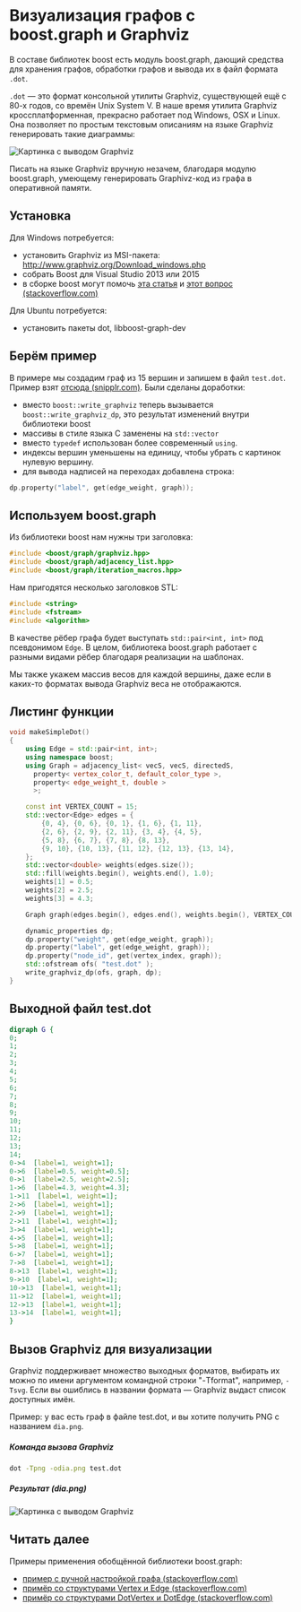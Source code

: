 # Визуализация графов с boost.graph и Graphviz

В составе библиотек boost есть модуль boost.graph, дающий средства для хранения графов, обработки графов и вывода их в файл формата `.dot`.

`.dot` &mdash; это формат консольной утилиты Graphviz, существующей ещё с 80-х годов, со времён Unix System V. В наше время утилита Graphviz кроссплатформенная, прекрасно работает под Windows, OSX и Linux. Она позволяет по простым текстовым описаниям на языке Graphviz генерировать такие диаграммы:

![Картинка с выводом Graphviz](images/graphviz-output.png)

Писать на языке Graphviz вручную незачем, благодаря модулю boost.graph, умеющему генерировать Graphivz-код из графа в оперативной памяти.

## Установка

Для Windows потребуется:

- установить Graphviz из MSI-пакета: http://www.graphviz.org/Download_windows.php
- собрать Boost для Visual Studio 2013 или 2015
- в сборке boost могут помочь [эта статья](http://dev.mindillusion.ru/boost/) и [этот вопрос (stackoverflow.com)](http://stackoverflow.com/questions/31566807/how-to-build-boost-version-1-58-0-using-visual-studio-2015-enterprise)


Для Ubuntu потребуется:

- установить пакеты dot, libboost-graph-dev

## Берём пример

В примере мы создадим граф из 15 вершин и запишем в файл `test.dot`. Пример взят [отсюда (snipplr.com)](http://snipplr.com/view/6056/). Были сделаны доработки:

- вместо `boost::write_graphviz` теперь вызывается `boost::write_graphviz_dp`, это результат изменений внутри библиотеки boost
- массивы в стиле языка C заменены на `std::vector`
- вместо `typedef` использован более современный `using`.
- индексы вершин уменьшены на единицу, чтобы убрать с картинок нулевую вершину.
- для вывода надписей на переходах добавлена строка:

```cpp
dp.property("label", get(edge_weight, graph));
```

## Используем boost.graph

Из библиотеки boost нам нужны три заголовка:
```cpp
#include <boost/graph/graphviz.hpp>
#include <boost/graph/adjacency_list.hpp>
#include <boost/graph/iteration_macros.hpp>
```

Нам пригодятся несколько заголовков STL:
```cpp
#include <string>
#include <fstream>
#include <algorithm>
```  

В качестве рёбер графа будет выступать `std::pair<int, int>` под псевдонимом `Edge`. В целом, библиотека boost.graph работает с разными видами рёбер благодаря реализации на шаблонах.

Мы также укажем массив весов для каждой вершины, даже если в каких-то форматах вывода Graphviz веса не отображаются.

## Листинг функции
```cpp
void makeSimpleDot()
{
    using Edge = std::pair<int, int>;
    using namespace boost;
    using Graph = adjacency_list< vecS, vecS, directedS,
      property< vertex_color_t, default_color_type >,
      property< edge_weight_t, double >
      >;

    const int VERTEX_COUNT = 15;
    std::vector<Edge> edges = {
        {0, 4}, {0, 6}, {0, 1}, {1, 6}, {1, 11},
        {2, 6}, {2, 9}, {2, 11}, {3, 4}, {4, 5},
        {5, 8}, {6, 7}, {7, 8}, {8, 13},
        {9, 10}, {10, 13}, {11, 12}, {12, 13}, {13, 14},
    };
    std::vector<double> weights(edges.size());
    std::fill(weights.begin(), weights.end(), 1.0);
    weights[1] = 0.5;
    weights[2] = 2.5;
    weights[3] = 4.3;

    Graph graph(edges.begin(), edges.end(), weights.begin(), VERTEX_COUNT);

    dynamic_properties dp;
    dp.property("weight", get(edge_weight, graph));
    dp.property("label", get(edge_weight, graph));
    dp.property("node_id", get(vertex_index, graph));
    std::ofstream ofs( "test.dot" );
    write_graphviz_dp(ofs, graph, dp);
}
```

## Выходной файл test.dot

```dot
digraph G {
0;
1;
2;
3;
4;
5;
6;
7;
8;
9;
10;
11;
12;
13;
14;
0->4  [label=1, weight=1];
0->6  [label=0.5, weight=0.5];
0->1  [label=2.5, weight=2.5];
1->6  [label=4.3, weight=4.3];
1->11  [label=1, weight=1];
2->6  [label=1, weight=1];
2->9  [label=1, weight=1];
2->11  [label=1, weight=1];
3->4  [label=1, weight=1];
4->5  [label=1, weight=1];
5->8  [label=1, weight=1];
6->7  [label=1, weight=1];
7->8  [label=1, weight=1];
8->13  [label=1, weight=1];
9->10  [label=1, weight=1];
10->13  [label=1, weight=1];
11->12  [label=1, weight=1];
12->13  [label=1, weight=1];
13->14  [label=1, weight=1];
}
```

## Вызов Graphviz для визуализации

Graphviz поддерживает множество выходных форматов, выбирать их можно по имени аргументом командной строки "-Tformat", например, `-Tsvg`. Если вы ошиблись в названии формата &mdash; Graphviz выдаст список доступных имён.

Пример: у вас есть граф в файле test.dot, и вы хотите получить PNG с названием `dia.png`.

##### Команда вызова Graphviz
```bash
dot -Tpng -odia.png test.dot
```

##### Результат (dia.png)

![Картинка с выводом Graphviz](images/graphviz-output.png)

## Читать далее

Примеры применения обобщённой библиотеки boost.graph:

- [пример с ручной настройкой графа (stackoverflow.com)](stackoverflow.com/questions/29312444/how-to-write-graphviz-subgraphs-with-boostwrite-graphviz)
- [примёр со структурами Vertex и Edge (stackoverflow.com)](http://stackoverflow.com/questions/9181183/how-to-print-a-boost-graph-in-graphviz-with-one-of-the-properties-displayed)
- [примёр со структурами DotVertex и DotEdge (stackoverflow.com)](http://stackoverflow.com/questions/29898195/boostread-graphviz-how-to-read-out-properties)
